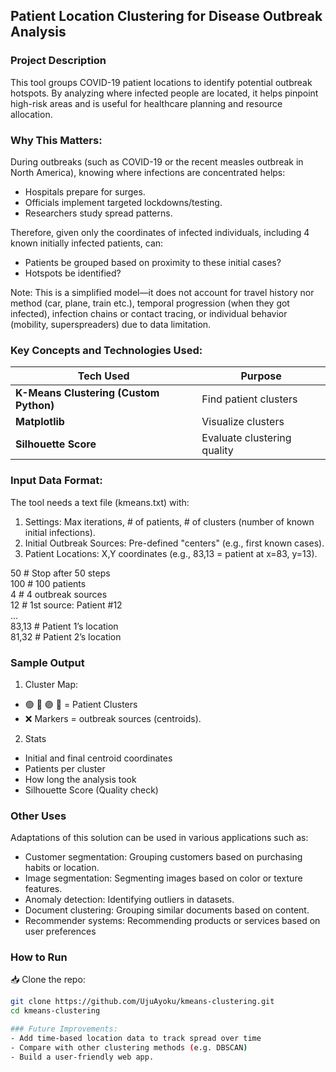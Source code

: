 ## Patient Location Clustering for Disease Outbreak Analysis

### Project Description
This tool groups COVID-19 patient locations to identify potential outbreak hotspots. By analyzing where infected people are located, it helps pinpoint high-risk areas and is useful for healthcare planning and resource allocation.

### Why This Matters:
During outbreaks (such as COVID-19 or the recent measles outbreak in North America), knowing where infections are concentrated helps:

- Hospitals prepare for surges.
- Officials implement targeted lockdowns/testing.
- Researchers study spread patterns.

Therefore, given only the coordinates of infected individuals, including 4 known initially infected patients, can:
- Patients be grouped based on proximity to these initial cases?
- Hotspots be identified?

Note: This is a simplified model—it does not account for travel history nor method (car, plane, train etc.), temporal progression (when they got infected), infection chains or contact tracing, or individual behavior (mobility, superspreaders) due to data limitation.

### Key Concepts and Technologies Used:
| Tech Used              | Purpose                                  |
| ---------------------- | ---------------------------------------- |
| **K-Means Clustering (Custom Python)** | Find patient clusters                    |
| **Matplotlib**         | Visualize clusters                            |
| **Silhouette Score**   | Evaluate clustering quality              |


### Input Data Format:
The tool needs a text file (kmeans.txt) with: 
1. Settings: Max iterations, # of patients, # of clusters (number of known initial infections).
2. Initial Outbreak Sources: Pre-defined "centers" (e.g., first known cases).
3. Patient Locations: X,Y coordinates (e.g., 83,13 = patient at x=83, y=13).

50   # Stop after 50 steps  
100  # 100 patients  
4    # 4 outbreak sources  
12   # 1st source: Patient #12  
...  
83,13 # Patient 1’s location  
81,32 # Patient 2’s location  

### Sample Output
1. Cluster Map:

- 🟢 🔵 🟣 🔴 = Patient Clusters  
- ❌ Markers = outbreak sources (centroids).
2. Stats
  - Initial and final centroid coordinates
  - Patients per cluster
  - How long the analysis took
  - Silhouette Score (Quality check)


### Other Uses
Adaptations of this solution can be used in various applications such as:
- Customer segmentation: Grouping customers based on purchasing habits or location.
- Image segmentation: Segmenting images based on color or texture features.
- Anomaly detection: Identifying outliers in datasets.
- Document clustering: Grouping similar documents based on content.
- Recommender systems: Recommending products or services based on user preferences


### How to Run

📥 Clone the repo:
   ```bash
   git clone https://github.com/UjuAyoku/kmeans-clustering.git
   cd kmeans-clustering

### Future Improvements:
- Add time-based location data to track spread over time
- Compare with other clustering methods (e.g. DBSCAN)  
- Build a user-friendly web app.
